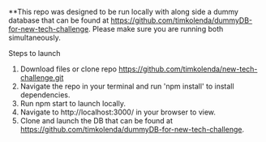 **This repo was designed to be run locally with along side a dummy database that can be found at https://github.com/timkolenda/dummyDB-for-new-tech-challenge. Please make sure you are running both simultaneously. 

Steps to launch

1. Download files or clone repo https://github.com/timkolenda/new-tech-challenge.git
2. Navigate the repo in your terminal and run 'npm install' to install dependencies.
3. Run npm start to launch locally.
4. Navigate to http://localhost:3000/ in your browser to view.
5. Clone and launch the DB that can be found at https://github.com/timkolenda/dummyDB-for-new-tech-challenge.
